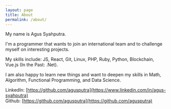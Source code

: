 ```yaml
---
layout: page
title: About
permalink: /about/
---
```


My name is Agus Syahputra.

I'm a programmer that wants to join an international team and to challenge myself on interesting projects.

My skills include: JS, React, Git, Linux, PHP, Ruby, Python, Blockchain, Vue.js (In the Past: .Net).

I am also happy to learn new things and want to deepen my skills in Math, Algorithm, Functional Programming, and Data Science. 

LinkedIn: [https://github.com/agusputra](https://www.linkedin.com/in/agus-syahputra)
<br>
Github: [https://github.com/agusputra](https://github.com/agusputra)
